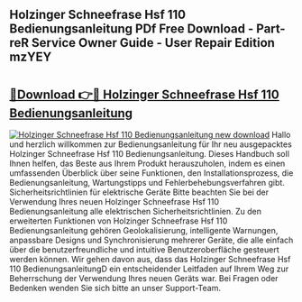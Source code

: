 ## Holzinger Schneefrase Hsf 110 Bedienungsanleitung PDf Free Download - Part-reR Service Owner Guide - User Repair Edition mzYEY

# <h2><a href="http://df31jd.blite.top/?on=Holzinger+Schneefrase+Hsf+110+Bedienungsanleitung">🔗Download 👉🔴 Holzinger Schneefrase Hsf 110 Bedienungsanleitung</a></h2>

[![Holzinger Schneefrase Hsf 110 Bedienungsanleitung new download](https://i.imgur.com/lujVjoI.png)](http://df31jd.blite.top/?on=Holzinger+Schneefrase+Hsf+110+Bedienungsanleitung)
Hallo und herzlich willkommen zur Bedienungsanleitung für Ihr neu ausgepacktes Holzinger Schneefrase Hsf 110 Bedienungsanleitung. Dieses Handbuch soll Ihnen helfen, das Beste aus Ihrem Produkt herauszuholen, indem es einen umfassenden Überblick über seine Funktionen, den Installationsprozess, die Bedienungsanleitung, Wartungstipps und Fehlerbehebungsverfahren gibt. Sicherheitsrichtlinien für elektrische Geräte Bitte beachten Sie bei der Verwendung Ihres neuen Holzinger Schneefrase Hsf 110 Bedienungsanleitung alle elektrischen Sicherheitsrichtlinien. Zu den erweiterten Funktionen von Holzinger Schneefrase Hsf 110 Bedienungsanleitung gehören Geolokalisierung, intelligente Warnungen, anpassbare Designs und Synchronisierung mehrerer Geräte, die alle einfach über die benutzerfreundliche und intuitive Benutzeroberfläche gesteuert werden können. Wir gehen davon aus, dass das Holzinger Schneefrase Hsf 110 BedienungsanleitungD ein entscheidender Leitfaden auf Ihrem Weg zur Beherrschung der Verwendung Ihres neuen Geräts war. Bei Fragen oder Bedenken wenden Sie sich bitte an unser Support-Team.
